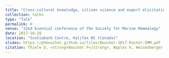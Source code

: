 ```yaml
---
title: "Cross-cultural knowledge, citizen science and expert elicitation inform the predicted distribution of snubfin dolphins (O. heinsohni) in the Kimberley, Western Australia"
collection: talks
type: "Talk"
permalink: #
venue: "22nd biennial conference of the Society for Marine Mammalogy"
date: 2017-10-28
location: "Scotiabank Centre, Halifax NS (Canada)"
slides: https://phbouchet.github.io/files/Bouchet-2017-Poster-SMM.pdf
citation: Thiele D, <strong>Bouchet P</strong>, Waples K, Weisenberger F, Dambimangari Rangers, Uunguu Rangers, Balangarra Rangers, Raudino H. 2017. Cross-cultural knowledge, citizen science and expert elicitation inform the predicted distribution of snubfin dolphins (<em>O. heinsohni</em>) in the Kimberley, Western Australia. Poster at the 22<sup>nd</sup> biennial conference of the Society for Marine Mammalogy, Scotiabank Centre, Halifax NS (Canada).
---
```

